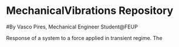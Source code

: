 # MechanicalVibrations Repository
#By Vasco Pires, Mechanical Engineer Student@FEUP

Response of a system to a force applied in transient regime. The 


